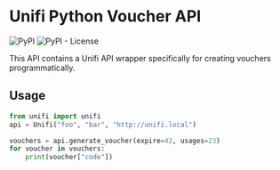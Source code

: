 # Unifi Python Voucher API
![PyPI](https://img.shields.io/pypi/v/unifipy)
![PyPI - License](https://img.shields.io/pypi/l/unifipy)

This API contains a Unifi API wrapper specifically for creating vouchers programmatically.

## Usage

```python
from unifi import unifi
api = Unifi("foo", "bar", "http://unifi.local")
```

```python
vouchers = api.generate_voucher(expire=42, usages=23)
for voucher in vouchers:
    print(voucher["code"])
```
